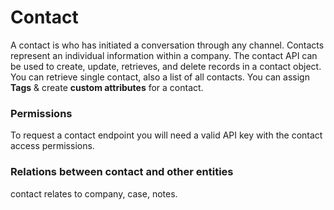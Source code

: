 # Contact

A contact is who has initiated a conversation through any channel. Contacts represent an individual information within a company. The contact API can be used to create, update, retrieves, and delete records in a contact object. You can retrieve single contact, also a list of all contacts. You can assign **Tags** & create **custom attributes** for a contact.

### **Permissions**

To request a contact endpoint you will need a valid API key with the contact access permissions.

### **Relations between contact and other entities**

contact relates to company, case, notes.  
  


